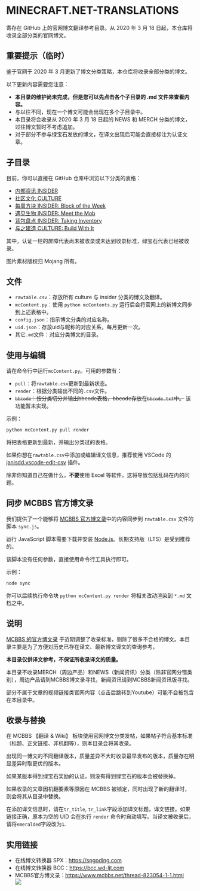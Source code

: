 # MINECRAFT.NET-TRANSLATIONS

寄存在 GitHub 上的官网博文翻译参考目录。从 2020 年 3 月 18 日起，本仓库将收录全部分类的官网博文。



## 重要提示（临时）

鉴于官网于 2020 年 3 月更新了博文分类策略，本仓库将收录全部分类的博文。

以下更新内容需要您注意：

* **本目录的维护尚未完成，但是您可以先点击各个子目录的 .md 文件来查看内容。**
* 与以往不同，现在一个博文可能会出现在多个子目录中。
* 本目录将会收录从 2020 年 3 月 18 日起的 NEWS 和 MERCH 分类的博文，过往博文暂时不考虑追加。
* 对于部分不参与绿宝石发放的博文，在译文出现后可能会直接标注为认证文章。



## 子目录

目前，你可以直接在 GitHub 仓库中浏览以下分类的表格：

* [内部资讯 INSIDER](https://github.com/RicoloveFeng/minecraft.net-translations/blob/master/%E5%86%85%E9%83%A8%E8%B5%84%E8%AE%AF.md)
* [社区文化 CULTURE](https://github.com/RicoloveFeng/minecraft.net-translations/blob/master/%E7%A4%BE%E5%8C%BA%E6%96%87%E5%8C%96.md)
* [每周方块 INSIDER: Block of the Week](https://github.com/RicoloveFeng/minecraft.net-translations/blob/master/%E6%AF%8F%E5%91%A8%E6%96%B9%E5%9D%97.md)
* [遇见生物 INSIDER: Meet the Mob](https://github.com/RicoloveFeng/minecraft.net-translations/blob/master/%E9%81%87%E8%A7%81%E7%94%9F%E7%89%A9.md)
* [背包盘点 INSIDER: Taking Inventory](https://github.com/RicoloveFeng/minecraft.net-translations/blob/master/%E8%83%8C%E5%8C%85%E7%9B%98%E7%82%B9.md)
* [与之建造 CULTURE: Build With It](https://github.com/RicoloveFeng/minecraft.net-translations/blob/master/%E4%B8%8E%E4%B9%8B%E5%BB%BA%E9%80%A0.md)



其中，认证一栏的屏障代表尚未被收录或未达到收录标准，绿宝石代表已经被收录。

图片素材版权归 Mojang 所有。



## 文件

* `rawtable.csv`：存放所有 culture 与 insider 分类的博文及翻译。
* `mcContent.py`：使用 `python mcContents.py` 运行后会将官网上的新博文同步到上述表格中。
* `config.json`：指示博文分类的对应名称。
* `uid.json`：存放uid与昵称的对应关系，每月更新一次。
* 其它`.md`文件：对应分类博文的目录。



## 使用与编辑

请在命令行中运行`mcContent.py`。可用的参数有：

* `pull`：将`rawtable.csv`更新到最新状态。
* `render`：根据分类输出不同的`.csv`文件。
* <s>`bbcode`：按分类切分并输出bbcode表格，bbcode存放在`bbcode.txt`中。</s> 该功能暂未实现。

示例：

```python
python mcContent.py pull render
```

将把表格更新到最新，并输出分类过的表格。



如果你想在`rawtable.csv`中添加或编辑译文信息，推荐使用 VSCode 的 [janisdd.vscode-edit-csv](http://marketplace.visualstudio.com/items?itemName=janisdd.vscode-edit-csv) 插件。

除非你知道自己在做什么，**不要**使用 Excel 等软件，这将导致包括乱码在内的问题。



## 同步 MCBBS 官方博文录

我们提供了一个能够将 [MCBBS 官方博文录](https://www.mcbbs.net/thread-823054-1-1.html)中的内容同步到 `rawtable.csv` 文件的脚本 `sync.js`。

运行 JavaScript 脚本需要下载并安装 [Node.js](https://nodejs.org/zh-cn/download/)。长期支持版（LTS）是受到推荐的。

该脚本没有任何参数，直接使用命令行工具执行即可。

示例：

```bash
node sync
```

你可以后续执行命令块 `python mcContent.py render` 将相关改动渲染到 `*.md` 文档之中。



## 说明

[MCBBS 的官方博文录](https://www.mcbbs.net/thread-823054-1-1.html) 于近期调整了收录标准，剔除了很多不合格的博文。本目录主要是为了方便对历史已存在译文、最新博文译文的查询参考，

**本目录仅供译文参考，不保证所收录译文的质量。**

本目录不收录MERCH（周边产品）和NEWS（新闻资讯）分类（除非官网分错类别），周边产品请到MCBBS博文录寻找，新闻资讯请到MCBBS新闻资讯版寻找。

部分不属于文章的视频链接类官网内容（点击后跳转到Youtube）可能不会被包含在本目录中。



## 收录与替换

在 MCBBS 【翻译 & Wiki】 板块使用官网博文分类发帖，如果帖子符合基本标准（标题、正文链接、非机翻等），则本目录会将其收录。

出现同一博文的不同翻译版本，质量差异不大时收录最早发布的版本，质量存在明显差异时取更优的版本。

如果某版本得到绿宝石奖励的认证，则没有得到绿宝石的版本会被替换掉。

如果收录的文章因机翻要素等原因在 MCBBS 被锁定，同时出现了新的翻译时，则会将其从目录中替换。

在添加译文信息时，请在`tr_title`, `tr_link`字段添加译文标题，译文链接。如果链接正确，原本为空的 UID 会在执行 `render` 命令时自动填写。当译文被收录后，请将`emeralded`字段改为`1`.



## 实用链接

- 在线博文转换器 SPX：https://spgoding.com
- 在线博文转换器 BCC：https://bcc.wd-ljt.com
- MCBBS官方博文录：https://www.mcbbs.net/thread-823054-1-1.html  
![](https://attachment.mcbbs.net/forum/201909/14/001453yfroxnbheoot0nfm.png)
